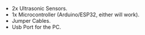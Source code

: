 - 2x Ultrasonic Sensors.
- 1x Microcontroller (Arduino/ESP32, either will work).
- Jumper Cables.
- Usb Port for the PC.
